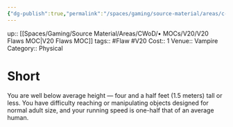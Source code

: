 ```yaml
---
{"dg-publish":true,"permalink":"/spaces/gaming/source-material/areas/c-wo-d/genre/vampire/v20/merits-and-flaws/short/","dgHomeLink":true,"dgPassFrontmatter":true}
---
```


up:: [[Spaces/Gaming/Source Material/Areas/CWoD/• MOCs/V20/V20 Flaws MOC|V20 Flaws MOC]]
tags:: #Flaw  #V20 
Cost:: 1
Venue:: Vampire
Category:: Physical
# Short
You are well below average height — four and a half
feet (1.5 meters) tall or less. You have difficulty reaching
or manipulating objects designed for normal adult
size, and your running speed is one-half that of an average
human.